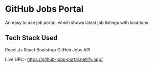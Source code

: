 # GitHub Jobs Portal
An easy to use job portal, which shows latest job listings with locations.

## Tech Stack Used
React.Js
React Bootstrap
GitHub Jobs API

Live URL:- https://github-jobs-portal.netlify.app/
